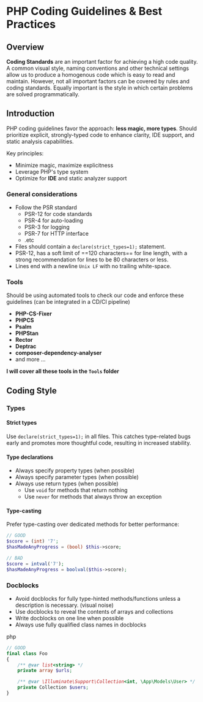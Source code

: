 
# PHP Coding Guidelines & Best Practices

## Overview

**Coding Standards** are an important factor for achieving a high code quality. A common visual style, naming conventions and other technical settings allow us to produce a homogenous code which is easy to read and maintain. However, not all important factors can be covered by rules and coding standards. Equally important is the style in which certain problems are solved programmatically.



## Introduction

PHP coding guidelines favor the approach: **less magic, more types**. Should prioritize explicit, strongly-typed code to enhance clarity, IDE support, and static analysis capabilities.

Key principles:

- Minimize magic, maximize explicitness
- Leverage PHP's type system
- Optimize for **IDE** and static analyzer support

### General considerations

- Follow the PSR standard
	- PSR-12 for code standards 
	- PSR-4 for auto-loading
	- PSR-3 for logging
	- PSR-7 for HTTP interface
	- .etc
- Files should contain a `declare(strict_types=1);` statement.
- PSR-12, has a soft limit of ==120 characters== for line length, with a strong recommendation for lines to be 80 characters or less.
- Lines end with a newline `Unix LF` with no trailing white-space.

### Tools

Should be using automated tools to check our code and enforce these guidelines (can be integrated in a CD/CI pipeline)

+ **PHP-CS-Fixer**
+ **PHPCS**
+ **Psalm**
+ **PHPStan**
+ **Rector**
+ **Deptrac**
+ **composer-dependency-analyser**
+ and more ...

**I will cover all these tools in the `Tools` folder**


## Coding Style
### Types

#### Strict types

Use `declare(strict_types=1);` in all files. This catches type-related bugs early and promotes more thoughtful code, resulting in increased stability.

#### Type declarations

- Always specify property types (when possible)
- Always specify parameter types (when possible)
- Always use return types (when possible)
    - Use `void` for methods that return nothing
    - Use `never` for methods that always throw an exception

#### Type-casting

Prefer type-casting over dedicated methods for better performance:

```php
// GOOD
$score = (int) '7';
$hasMadeAnyProgress = (bool) $this->score;

// BAD
$score = intval('7');
$hasMadeAnyProgress = boolval($this->score);
```


### Docblocks

- Avoid docblocks for fully type-hinted methods/functions unless a description is necessary. (visual noise)
- Use docblocks to reveal the contents of arrays and collections
- Write docblocks on one line when possible
- Always use fully qualified class names in docblocks

php

```php
// GOOD
final class Foo
{
    /** @var list<string> */
    private array $urls;

    /** @var \Illuminate\Support\Collection<int, \App\Models\User> */
    private Collection $users;
}
```